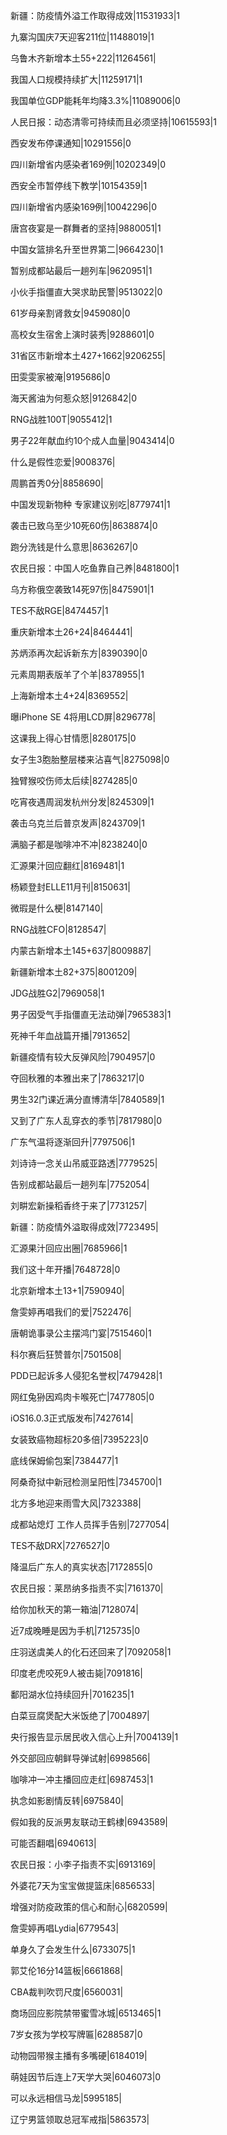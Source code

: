 新疆：防疫情外溢工作取得成效|11531933|1

九寨沟国庆7天迎客211位|11488019|1

乌鲁木齐新增本土55+222|11264561|

我国人口规模持续扩大|11259171|1

我国单位GDP能耗年均降3.3%|11089006|0

人民日报：动态清零可持续而且必须坚持|10615593|1

西安发布停课通知|10291556|0

四川新增省内感染者169例|10202349|0

西安全市暂停线下教学|10154359|1

四川新增省内感染169例|10042296|0

唐宫夜宴是一群舞者的坚持|9880051|1

中国女篮排名升至世界第二|9664230|1

暂别成都站最后一趟列车|9620951|1

小伙手指僵直大哭求助民警|9513022|0

61岁母亲割肾救女|9459080|0

高校女生宿舍上演时装秀|9288601|0

31省区市新增本土427+1662|9206255|

田雯雯家被淹|9195686|0

海天酱油为何惹众怒|9126842|0

RNG战胜100T|9055412|1

男子22年献血约10个成人血量|9043414|0

什么是假性恋爱|9008376|

周鹏首秀0分|8858690|

中国发现新物种 专家建议别吃|8779741|1

袭击已致乌至少10死60伤|8638874|0

跑分洗钱是什么意思|8636267|0

农民日报：中国人吃鱼靠自己养|8481800|1

乌方称俄空袭致14死97伤|8475901|1

TES不敌RGE|8474457|1

重庆新增本土26+24|8464441|

苏炳添再次起诉新东方|8390390|0

元素周期表版羊了个羊|8378955|1

上海新增本土4+24|8369552|

曝iPhone SE 4将用LCD屏|8296778|

这课我上得心甘情愿|8280175|0

女子生3胞胎整层楼来沾喜气|8275098|0

独臂猴咬伤师太后续|8274285|0

吃宵夜遇周润发杭州分发|8245309|1

袭击乌克兰后普京发声|8243709|1

满脑子都是咖啡冲不冲|8238240|0

汇源果汁回应翻红|8169481|1

杨颖登封ELLE11月刊|8150631|

微瑕是什么梗|8147140|

RNG战胜CFO|8128547|

内蒙古新增本土145+637|8009887|

新疆新增本土82+375|8001209|

JDG战胜G2|7969058|1

男子因受气手指僵直无法动弹|7965383|1

死神千年血战篇开播|7913652|

新疆疫情有较大反弹风险|7904957|0

夺回秋雅的本雅出来了|7863217|0

男生32门课近满分直博清华|7840589|1

又到了广东人乱穿衣的季节|7817980|0

广东气温将逐渐回升|7797506|1

刘诗诗一念关山吊威亚路透|7779525|

告别成都站最后一趟列车|7752054|

刘畊宏新操稻香终于来了|7731257|

新疆：防疫情外溢取得成效|7723495|

汇源果汁回应出圈|7685966|1

我们这十年开播|7648728|0

北京新增本土13+1|7590940|

詹雯婷再唱我们的爱|7522476|

唐朝诡事录公主摆鸿门宴|7515460|1

科尔赛后狂赞普尔|7501508|

PDD已起诉多人侵犯名誉权|7479428|1

网红兔狲因鸡肉卡喉死亡|7477805|0

iOS16.0.3正式版发布|7427614|

女装致癌物超标20多倍|7395223|0

底线保姆偷包案|7384477|1

阿桑奇狱中新冠检测呈阳性|7345700|1

北方多地迎来雨雪大风|7323388|

成都站熄灯 工作人员挥手告别|7277054|

TES不敌DRX|7276527|0

降温后广东人的真实状态|7172855|0

农民日报：莱昂纳多指责不实|7161370|

给你加秋天的第一箱油|7128074|

近7成晚睡是因为手机|7125735|0

庄羽送虞美人的化石还回来了|7092058|1

印度老虎咬死9人被击毙|7091816|

鄱阳湖水位持续回升|7016235|1

白菜豆腐煲配大米饭绝了|7004897|

央行报告显示居民收入信心上升|7004139|1

外交部回应朝鲜导弹试射|6998566|

咖啡冲一冲主播回应走红|6987453|1

执念如影剧情反转|6975840|

假如我的反派男友联动王鹤棣|6943589|

可能否翻唱|6940613|

农民日报：小李子指责不实|6913169|

外婆花7天为宝宝做提篮床|6856533|

增强对防疫政策的信心和耐心|6820599|

詹雯婷再唱Lydia|6779543|

单身久了会发生什么|6733075|1

郭艾伦16分14篮板|6661868|

CBA裁判吹罚尺度|6560031|

商场回应影院禁带蜜雪冰城|6513465|1

7岁女孩为学校写牌匾|6288587|0

动物园带猴主播有多嘴硬|6184019|

萌娃因节后连上7天学大哭|6046073|0

可以永远相信马龙|5995185|

辽宁男篮领取总冠军戒指|5863573|

